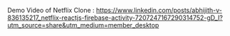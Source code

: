 
Demo Video of Netflix Clone : https://www.linkedin.com/posts/abhijith-v-836135217_netflix-reactjs-firebase-activity-7207247167290314752-gD_I?utm_source=share&utm_medium=member_desktop
